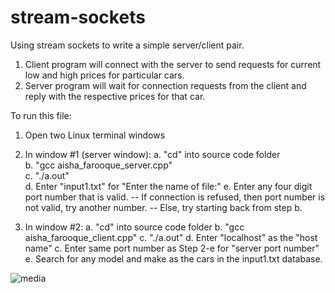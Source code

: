 # stream-sockets
Using stream sockets to write a simple server/client pair.

1. Client program will connect with the server to send requests for current low and high prices for particular cars.
2. Server program will wait for connection requests from the client and reply with the respective prices for that car.

To run this file:
1. Open two Linux terminal windows
2. In window #1 (server window):
  a. "cd" into source code folder<br/>
  b. "gcc aisha_farooque_server.cpp"<br/>
  c. "./a.out"<br/>
  d. Enter "input1.txt" for "Enter the name of file:"
  e. Enter any four digit port number that is valid. 
  -- If connection is refused, then port number is not valid, try another number.
  -- Else, try starting back from step b.
 
 3. In window #2:
  a. "cd" into source code folder
  b. "gcc aisha_farooque_client.cpp"
  c. "./a.out"
  d. Enter "localhost" as the "host name"
  c. Enter same port number as Step 2-e for "server port number"
  e. Search for any model and make as the cars in the input1.txt database.

![media](demo/media.gif)
